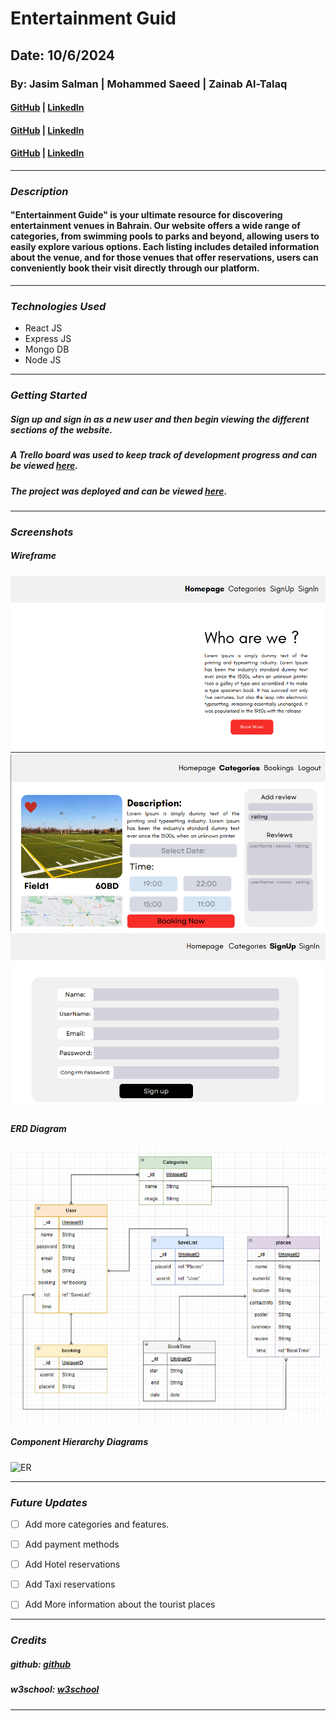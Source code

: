 # Entertainment Guid

## Date: 10/6/2024

### By: Jasim Salman | Mohammed Saeed | Zainab Al-Talaq

#### [GitHub](https://github.com/jasimSalman) | [LinkedIn](https://www.linkedin.com/in/jasimsalman1/)

#### [GitHub](https://github.com/m00hammed) | [LinkedIn](https://www.linkedin.com/in/<username>/)

#### [GitHub](https://github.com/zainabaltalaq) | [LinkedIn](https://www.linkedin.com/in/<username>/)

---

### **_Description_**

#### "Entertainment Guide" is your ultimate resource for discovering entertainment venues in Bahrain. Our website offers a wide range of categories, from swimming pools to parks and beyond, allowing users to easily explore various options. Each listing includes detailed information about the venue, and for those venues that offer reservations, users can conveniently book their visit directly through our platform.

---

### **_Technologies Used_**

- React JS
- Express JS
- Mongo DB
- Node JS

---

### **_Getting Started_**

##### Sign up and sign in as a new user and then begin viewing the different sections of the website.

##### A Trello board was used to keep track of development progress and can be viewed [here](https://trello.com/b/cavvFYqQ/project-3).

##### The project was deployed and can be viewed [here](URL).

---

### **_Screenshots_**

##### Wireframe

![Home page](images/Home.png)
![P;lace details page](images/Page_details.png)
![Sign up page](images/signup.png)

##### ERD Diagram

![ERD](images/ERD.png)

##### Component Hierarchy Diagrams

![ER](https://www12.0zz0.com/2024/06/10/21/829610027.png)

---

### **_Future Updates_**

- [ ] Add more categories and features.
- [ ] Add payment methods
- [ ] Add Hotel reservations
- [ ] Add Taxi reservations
- [ ] Add More information about the tourist places

  


---

### **_Credits_**

##### github: [github](https://github.com/SEI-09-Bahrain/class_wiki?tab=readme-ov-file)

##### w3school: [w3school](https://www.w3schools.com/)

---
